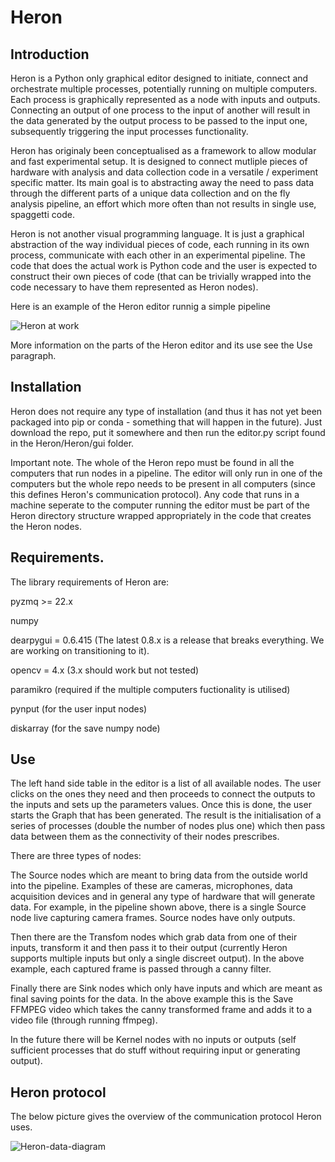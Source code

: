 # Heron

## Introduction

Heron is a Python only graphical editor designed to initiate, connect and orchestrate multiple processes, potentially running on multiple computers. Each process is graphically represented as a node with inputs and outputs. Connecting an output of one process to the input of another will result in the data generated by the output process to be passed to the input one, subsequently triggering the input processes functionality. 

Heron has originaly been conceptualised as a framework to allow modular and fast experimental setup. It is designed to connect mutliple pieces of hardware with analysis and data collection code in a versatile / experiment specific matter. Its main goal is to abstracting away the need to pass data through the different parts of a unique data collection and on the fly analysis pipeline, an effort which more often than not results in single use, spaggetti code.

Heron is not another visual programming language. It is just a graphical abstraction of the way individual pieces of code, each running in its own process, communicate with each other in an experimental pipeline. The code that does the actual work is Python code and the user is expected to construct their own pieces of code (that can be trivially wrapped into the code necessary to have them represented as Heron nodes). 

Here is an example of the Heron editor runnig a simple pipeline

![Heron at work](https://user-images.githubusercontent.com/12892531/124310304-e7139e80-db63-11eb-8640-40b23746dfbb.png)

More information on the parts of the Heron editor and its use see the Use paragraph.


## Installation

Heron does not require any type of installation (and thus it has not yet been packaged into pip or conda - something that will happen in the future). Just download the repo, put it somewhere and then run the editor.py script found in the Heron/Heron/gui folder. 

Important note. The whole of the Heron repo must be found in all the computers that run nodes in a pipeline. The editor will only run in one of the computers but the whole repo needs to be present in all computers (since this defines Heron's communication protocol). Any code that runs in a machine seperate to the computer running the editor must be part of the Heron directory structure wrapped appropriately in the code that creates the Heron nodes.

## Requirements. 

The library requirements of Heron are:

pyzmq >= 22.x

numpy

dearpygui = 0.6.415 (The latest 0.8.x is a release that breaks everything. We are working on transitioning to it).

opencv = 4.x (3.x should work but not tested)

paramikro (required if the multiple computers fuctionality is utilised)

pynput (for the user input nodes)

diskarray (for the save numpy node)


## Use

The left hand side table in the editor is a list of all available nodes. The user clicks on the ones they need and then proceeds to connect the outputs to the inputs and sets up the parameters values. Once this is done, the user starts the Graph that has been generated. The result is the initialisation of a series of processes (double the number of nodes plus one) which then pass data between them as the connectivity of their nodes prescribes. 

There are three types of nodes:

The Source nodes which are meant to bring data from the outside world into the pipeline. Examples of these are cameras, microphones, data acquisition devices and in general any type of hardware that will generate data. For example, in the pipeline shown above, there is a single Source node live capturing camera frames. Source nodes have only outputs.

Then there are the Transfom nodes which grab data from one of their inputs, transform it and then pass it to their output (currently Heron supports multiple inputs but only a single discreet output). In the above example, each captured frame is passed through a canny filter.

Finally there are Sink nodes which only have inputs and which are meant as final saving points for the data. In the above example this is the Save FFMPEG video which takes the canny transformed frame and adds it to a video file (through running ffmpeg).

In the future there will be Kernel nodes with no inputs or outputs (self sufficient processes that do stuff without requiring input or generating output).

## Heron protocol

The below picture gives the overview of the communication protocol Heron uses.

![Heron-data-diagram](https://user-images.githubusercontent.com/12892531/124312326-065ffb00-db67-11eb-9fe5-9ed214d6d930.png)


